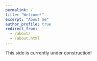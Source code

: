 ```yaml
---
permalink: /
title: "Welcome!"
excerpt: "About me"
author_profile: true
redirect_from: 
  - /about/
  - /about.html
---
```

This side is currently under construction!
